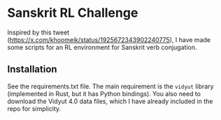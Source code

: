 # Sanskrit RL Challenge

Inspired by this tweet (https://x.com/khoomeik/status/1925672343902240775), I have made some scripts for an RL environment for Sanskrit verb conjugation.

## Installation
See the requirements.txt file. 
The main requirement is the `vidyut` library (implemented in Rust, but it has Python bindings). 
You also need to download the Vidyut 4.0 data files, which I have already included in the repo for simplicity.
